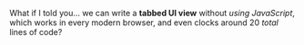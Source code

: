 What if I told you... we can write a **tabbed UI view** without _using JavaScript_, which works in every modern browser, and even clocks around 20 _total_ lines of code?
